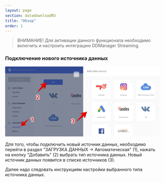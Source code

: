 ```yaml
---
layout: page
section: datadownloadRU
title: "Обзор"
order: 1
---
```


>ВНИМАНИЕ! Для активации данного функционала необходимо включить и настроить интеграцию DDManager Streaming.

### Подключение нового источника данных

![](/img/adding_datasource.png)

Для того, чтобы подключить новый источник данных, необходимо перейти в раздел "ЗАГРУЗКА ДАННЫХ → Автоматическая" (1), нажать на кнопку "Добавить" (2) выбрать тип источника данных. Новый источник данных появится в списке источников (3).

Далее надо следовать инструкциям настройки выбранного типа источника данных.
